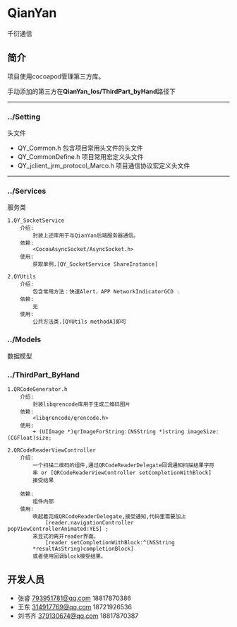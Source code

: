 # QianYan
千衍通信

## 简介
项目使用cocoapod管理第三方库。

手动添加的第三方在**QianYan_Ios/ThirdPart_byHand**路径下
***
### ../Setting
头文件

+ QY_Common.h 包含项目常用头文件的头文件
+ QY_CommonDefine.h 项目常用宏定义头文件
+ QY_jclient_jrm_protocol_Marco.h 项目通信协议宏定义头文件
***
### ../Services
服务类  

	1.QY_SocketService
		介绍:
			封装上述库用于与QianYan后端服务器通信。	
		依赖:
			<CocoaAsyncSocket/AsyncSocket.h>
		使用:
			获取单例.[QY_SocketService ShareInstance]

	2.QYUtils
		介绍:
			包含常用方法：快速Alert，APP NetworkIndicatorGCD .
		依赖:
			无
		使用:
			公共方法类.[QYUtils methodA]即可

### ../Models

数据模型

### ../ThirdPart_ByHand

	1.QRCodeGenerator.h
		介绍:
			封装libqrencode库用于生成二维码图片
		依赖:
			<libqrencode/qrencode.h>
		使用:
			+ (UIImage *)qrImageForString:(NSString *)string imageSize:(CGFloat)size;

	2.QRCodeReaderViewController
		介绍:
			一个扫描二维码的组件,通过QRCodeReaderDelegate回调通知扫描结果字符
			串 or [QRCodeReaderViewController setCompletionWithBlock] 
			接受结果

		依赖:
			组件内部
		使用:
			唤起着完成QRCodeReaderDelegate,接受通知,代码里需要加上 
				[reader.navigationController popViewControllerAnimated:YES] ;
			来显式的离开reader界面。
				[reader setCompletionWithBlock:^(NSString 
			*resultAsString)completionBlock]
			或者使用回调block接受结果。

## 开发人员
+ 张睿 <793951781@qq.com> 18817870386
+ 王东 <314917769@qq.com> 18721926536
+ 刘书齐 <379130674@qq.com> 18817870387